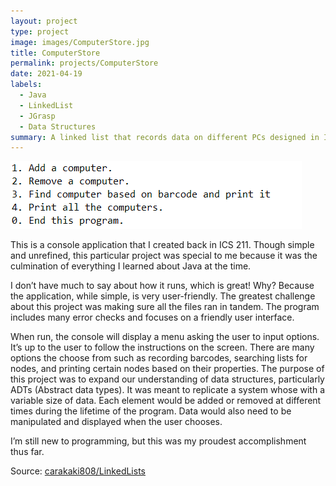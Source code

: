 ```yaml
---
layout: project
type: project
image: images/ComputerStore.jpg
title: ComputerStore
permalink: projects/ComputerStore
date: 2021-04-19
labels:
  - Java
  - LinkedList
  - JGrasp
  - Data Structures
summary: A linked list that records data on different PCs designed in ICS 211.
---
```


<img class="ui medium right floated rounded image" src="../images/LinkedListproj.png" alt="menu">

This is a console application that I created back in ICS 211. Though simple and unrefined, this particular project was special to me because it was the culmination of everything I learned about Java at the time.

I don’t have much to say about how it runs, which is great! Why? Because the application, while simple, is very user-friendly. The greatest challenge about this project was making sure all the files ran in tandem. The program includes many error checks and focuses on a friendly user interface.

When run, the console will display a menu asking the user to input options. It’s up to the user to follow the instructions on the screen. There are many options the choose from such as recording barcodes, searching lists for nodes, and printing certain nodes based on their properties. The purpose of this project was to expand our understanding of data structures, particularly ADTs (Abstract data types). It was meant to replicate a system whose with a variable size of data. Each element would be added or removed at different times during the lifetime of the program. Data would also need to be manipulated and displayed when the user chooses.

I’m still new to programming, but this was my proudest accomplishment thus far.

Source: <a href="https://github.com/carakaki808/LinkedLists"><i class="large github icon "></i>carakaki808/LinkedLists</a>

